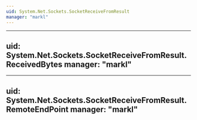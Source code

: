 ```yaml
---
uid: System.Net.Sockets.SocketReceiveFromResult
manager: "markl"
---
```


---
uid: System.Net.Sockets.SocketReceiveFromResult.ReceivedBytes
manager: "markl"
---

---
uid: System.Net.Sockets.SocketReceiveFromResult.RemoteEndPoint
manager: "markl"
---

